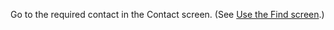 <!-- markdownlint-disable-file MD041 -->
Go to the required contact in the Contact screen. (See [Use the Find screen][1].)

<!-- Referenced links -->
[1]: ../../search-options/learn/find-screen.md

